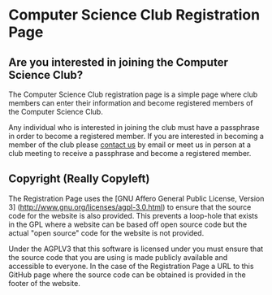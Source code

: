 Computer Science Club Registration Page
========================================

Are you interested in joining the Computer Science Club?
---------------------------------------------------------

The Computer Science Club registration page is a simple page where club members can 
enter their information and become registered members of the Computer Science Club.

Any individual who is interested in joining the club must have a passphrase in order
to become a registered member. If you are interested in becoming a member of the club
please [contact us](mailto:admin@cs-club.ca) by email or meet us in person at a club
meeting to receive a passphrase and become a registered member.


Copyright (Really Copyleft)
---------------------------

The Registration Page uses the [GNU Affero General Public License, Version 3]
(http://www.gnu.org/licenses/agpl-3.0.html) to ensure that the source code for the 
website is also provided. This prevents a loop-hole that exists in the GPL where a 
website can be based off open source code but the actual "open source" code for the
website is not provided.

Under the AGPLV3 that this software is licensed under you must ensure that the source 
code that you are using is made publicly available and accessible to everyone. In the
case of the Registration Page a URL to this GitHub page where the source code can be 
obtained is provided in the footer of the website.

